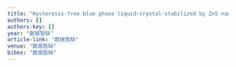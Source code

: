 ```yaml
---
title: "Hysteresis‐free blue phase liquid‐crystal‐stabilized by ZnS nanoparticles"
authors: []
authors-key: []
year: "数据暂缺"
article-link: "数据暂缺"
venue: "数据暂缺"
bibex: "数据暂缺"
---
```

